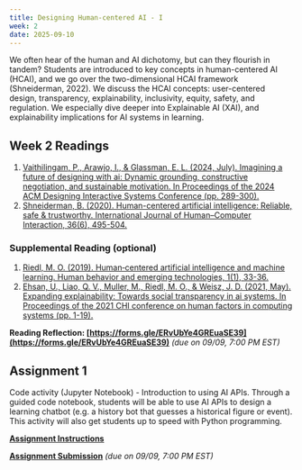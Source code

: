 ```yaml
---
title: Designing Human-centered AI - I 
week: 2
date: 2025-09-10
---
```


We often hear of the human and AI dichotomy, but can they flourish in tandem? Students are introduced to key concepts in human-centered AI (HCAI), and we go over the two-dimensional HCAI framework (Shneiderman, 2022). We discuss the HCAI concepts: user-centered design, transparency, explainability, inclusivity, equity, safety, and regulation. We especially dive deeper into Explainable AI (XAI), and explainability implications for AI systems in learning. 


## Week 2 Readings
1. [Vaithilingam, P., Arawjo, I., & Glassman, E. L. (2024, July). Imagining a future of designing with ai: Dynamic grounding, constructive negotiation, and sustainable motivation. In Proceedings of the 2024 ACM Designing Interactive Systems Conference (pp. 289-300).](https://glassmanlab.seas.harvard.edu/papers/imagining_dis24.pdf)
1. [Shneiderman, B. (2020). Human-centered artificial intelligence: Reliable, safe & trustworthy. International Journal of Human–Computer Interaction, 36(6), 495-504.](https://drive.google.com/file/d/16WrURvC9la4tF8ulxf7m8MtMmxHPJRUr/view?usp=drive_link) 

### Supplemental Reading (optional)
1. [Riedl, M. O. (2019). Human‐centered artificial intelligence and machine learning. Human behavior and emerging technologies, 1(1), 33-36.](https://faculty.cc.gatech.edu/~riedl/pubs/hbet.pdf)
1. [Ehsan, U., Liao, Q. V., Muller, M., Riedl, M. O., & Weisz, J. D. (2021, May). Expanding explainability: Towards social transparency in ai systems. In Proceedings of the 2021 CHI conference on human factors in computing systems (pp. 1-19).](https://drive.google.com/file/d/1NIjH_M7Y3iuVZ6hzDknAn6dcz2tUw1DO/view?usp=drive_link)

**Reading Reflection: [https://forms.gle/ERvUbYe4GREuaSE39](https://forms.gle/ERvUbYe4GREuaSE39)** *(due on 09/09, 7:00 PM EST)*

## Assignment 1
Code activity (Jupyter Notebook) - Introduction to using AI APIs. Through a guided code notebook, students will be able to use AI APIs to design a learning chatbot (e.g. a history bot that guesses a historical figure or event). This activity will also get students up to speed with Python programming.

**[Assignment Instructions](https://docs.google.com/document/d/1UXAzLVELSj3jLMrquTCT0A_0nBM7dKfINAlPbsmbnyc/edit?usp=sharing)**

**[Assignment Submission](https://drive.google.com/drive/folders/1ADHdU4B_reE2ustgkf6XOFYFwQvAhBWG?usp=drive_link)** *(due on 09/09, 7:00 PM EST)*